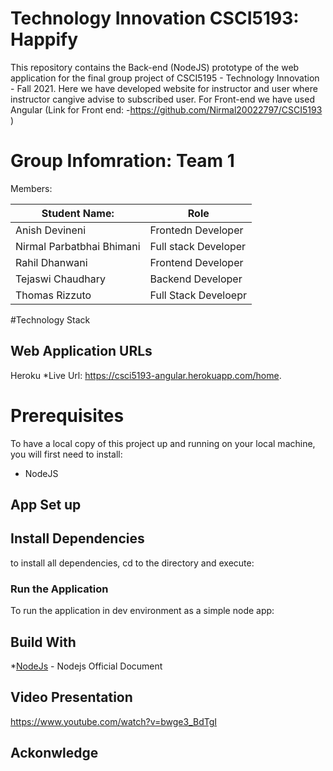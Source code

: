 # Technology Innovation CSCI5193: Happify

This repository contains the Back-end (NodeJS) prototype of the web application for the final group project of CSCI5195 - Technology Innovation - Fall 2021. Here we have developed website for instructor and user where instructor cangive advise to subscribed user. For Front-end we have used Angular (Link for Front end: -https://github.com/Nirmal20022797/CSCI5193 )

# Group Infomration: Team 1

Members:

|Student Name:             | Role|
|--------------------------|--------------------|
|Anish Devineni            |Frontedn Developer  |
|Nirmal Parbatbhai Bhimani |Full stack Developer|
|Rahil Dhanwani            |Frontend Developer  |
|Tejaswi Chaudhary         |Backend Developer   |
|Thomas Rizzuto            |Full Stack Develoepr|

#Technology Stack

## Web Application URLs
Heroku
*Live Url: https://csci5193-angular.herokuapp.com/home.

# Prerequisites
To have a local copy of this project up and running on your local machine, you will first need to install:

* NodeJS
## App Set up


## Install Dependencies
to install all dependencies, cd to the directory and execute:

### Run the Application
To run the application in dev environment as a simple node app:

## Build With
*[NodeJs](https://nodejs.org/en/docs/) - Nodejs Official Document


## Video Presentation
https://www.youtube.com/watch?v=bwge3_BdTgI

## Ackonwledge



